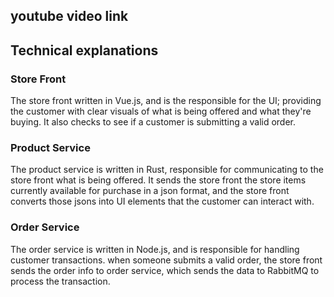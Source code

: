 ## youtube video link

## Technical explanations

### Store Front
The store front written in Vue.js, and is the responsible for the UI; providing the customer with clear visuals of what is being offered and what they're buying. It also checks to see if a customer is submitting a valid order.

### Product Service
The product service is written in Rust, responsible for communicating to the store front what is being offered. It sends the store front the store items currently available for purchase in a json format, and the store front converts those jsons into UI elements that the customer can interact with.

### Order Service
The order service is written in Node.js, and is responsible for handling customer transactions. when someone submits a valid order, the store front sends the order info to order service, which sends the data to RabbitMQ to process the transaction.


